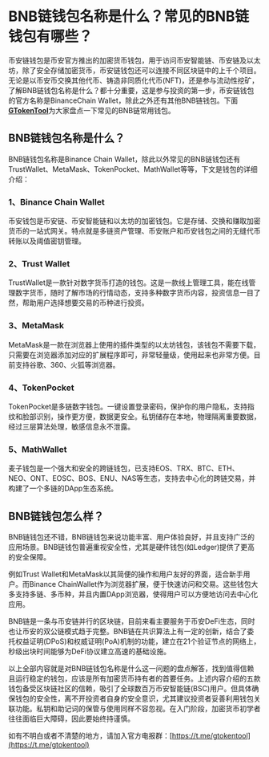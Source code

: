# BNB链钱包名称是什么？常见的BNB链钱包有哪些？

币安链钱包是币安官方推出的加密货币钱包，用于访问币安智能链、币安链及以太坊，除了安全存储加密货币，币安链钱包还可以连接不同区块链中的上千个项目。无论是以币安币交换其他代币、铸造非同质化代币(NFT)，还是参与流动性挖矿，了解BNB链钱包名称是什么？都十分重要，这是参与投资的第一步，币安链钱包的官方名称是BinanceChain Wallet，除此之外还有其他BNB链钱包。下面[**GTokenTool**](https://www.gtokentool.com)为大家盘点一下常见的BNB链常用钱包。

## BNB链钱包名称是什么？

BNB链钱包名称是Binance Chain Wallet，除此以外常见的BNB链钱包还有TrustWallet、MetaMask、TokenPocket、MathWallet等等，下文是钱包的详细介绍：

### 1、Binance Chain Wallet

币安钱包是币安链、币安智能链和以太坊的加密钱包。它是存储、交换和赚取加密货币的一站式网关。特点就是多链资产管理、币安账户和币安钱包之间的无缝代币转账以及阈值密钥管理。

### 2、Trust Wallet

TrustWallet是一款针对数字货币打造的钱包。这是一款线上管理工具，能在线管理数字货币，随时了解市场的行情动态，支持多种数字货币内容，投资信息一目了然，帮助用户选择想要交易的币种进行投资。

### 3、MetaMask

MetaMask是一款在浏览器上使用的插件类型的以太坊钱包，该钱包不需要下载，只需要在浏览器添加对应的扩展程序即可，非常轻量级，使用起来也非常方便。目前支持谷歌、360、火狐等浏览器。

### 4、TokenPocket

TokenPocket是多链数字钱包。一键设置登录密码，保护你的用户隐私，支持指纹和脸部识别，操作更方便，数据更安全。私钥储存在本地，物理隔离重要数据，经过三层算法处理，敏感信息永不泄露。

### 5、MathWallet

麦子钱包是一个强大和安全的跨链钱包，已支持EOS、TRX、BTC、ETH、NEO、ONT、EOSC、BOS、ENU、NAS等生态，支持去中心化的跨链交易，并构建了一个多链的DApp生态系统。

## BNB链钱包怎么样？

BNB链钱包还不错，BNB链钱包来说功能丰富、用户体验良好，并且支持广泛的应用场景。BNB链钱包普遍重视安全性，尤其是硬件钱包(如Ledger)提供了更高的安全保障。

例如Trust Wallet和MetaMask以其简便的操作和用户友好的界面，适合新手用户。而Binance ChainWallet作为浏览器扩展，便于快速访问和交易。这些钱包大多支持多链、多币种，并且内置DApp浏览器，使得用户可以方便地访问去中心化应用。

BNB链是一条与币安链并行的区块链，目前来看主要服务于币安DeFi生态，同时也让币安的双公链模式趋于完整。BNB链在共识算法上有一定的创新，结合了委托权益证明(DPoS)和权威证明(PoA)机制的功能，建立在21个验证节点的网络上，秒级出块时间能够为DeFi协议建立高速的基础设施。

以上全部内容就是对BNB链钱包名称是什么这一问题的盘点解答，找到值得信赖且运行稳定的钱包，应该是所有加密货币持有者的首要任务。上述内容介绍的五款钱包备受区块链社区的信赖，吸引了全球数百万币安智能链(BSC)用户。但具体确保钱包的安全性，离不开投资者自身的安全意识，尤其建议投资者妥善利用钱包关联功能。私钥和助记词的保管与使用同样不容忽视。在入门阶段，加密货币初学者往往面临巨大障碍，因此要始终持谨慎。

如有不明白或者不清楚的地方，请加入官方电报群：[https://t.me/gtokentool](https://t.me/gtokentool)
